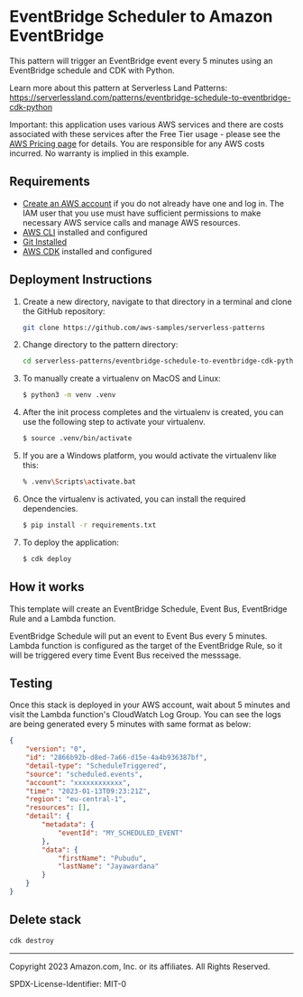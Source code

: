 # EventBridge Scheduler to Amazon EventBridge

This pattern will trigger an EventBridge event every 5 minutes using an EventBridge schedule and CDK with Python.

Learn more about this pattern at Serverless Land Patterns: https://serverlessland.com/patterns/eventbridge-schedule-to-eventbridge-cdk-python

Important: this application uses various AWS services and there are costs associated with these services after the Free Tier usage - please see the [AWS Pricing page](https://aws.amazon.com/pricing/) for details. You are responsible for any AWS costs incurred. No warranty is implied in this example.

## Requirements

- [Create an AWS account](https://portal.aws.amazon.com/gp/aws/developer/registration/index.html) if you do not already have one and log in. The IAM user that you use must have sufficient permissions to make necessary AWS service calls and manage AWS resources.
- [AWS CLI](https://docs.aws.amazon.com/cli/latest/userguide/install-cliv2.html) installed and configured
- [Git Installed](https://git-scm.com/book/en/v2/Getting-Started-Installing-Git)
- [AWS CDK](https://docs.aws.amazon.com/cdk/latest/guide/cli.html) installed and configured

## Deployment Instructions

1. Create a new directory, navigate to that directory in a terminal and clone the GitHub repository:
   ```bash
   git clone https://github.com/aws-samples/serverless-patterns
   ```
2. Change directory to the pattern directory:
   ```bash
   cd serverless-patterns/eventbridge-schedule-to-eventbridge-cdk-python
   ```
3. To manually create a virtualenv on MacOS and Linux:
    ```bash
    $ python3 -m venv .venv
    ```
4. After the init process completes and the virtualenv is created, you can use the following
step to activate your virtualenv.
    ```bash
    $ source .venv/bin/activate
    ```
5. If you are a Windows platform, you would activate the virtualenv like this:
    ```bash
    % .venv\Scripts\activate.bat
    ```
6. Once the virtualenv is activated, you can install the required dependencies.
    ```bash
    $ pip install -r requirements.txt
    ```
7. To deploy the application:
    ```bash
    $ cdk deploy
    ```

## How it works

This template will create an EventBridge Schedule, Event Bus, EventBridge Rule and a Lambda function.

EventBridge Schedule will put an event to Event Bus every 5 minutes. Lambda function is configured as the target of the EventBridge Rule, so it will be triggered every time Event Bus received the messsage.

## Testing

Once this stack is deployed in your AWS account, wait about 5 minutes and visit the Lambda function's CloudWatch Log Group. You can see the logs are being generated every 5 minutes with same format as below:

```json
{
    "version": "0",
    "id": "2866b92b-d8ed-7a66-d15e-4a4b936387bf",
    "detail-type": "ScheduleTriggered",
    "source": "scheduled.events",
    "account": "xxxxxxxxxxxx",
    "time": "2023-01-13T09:23:21Z",
    "region": "eu-central-1",
    "resources": [],
    "detail": {
        "metadata": {
            "eventId": "MY_SCHEDULED_EVENT"
        },
        "data": {
            "firstName": "Pubudu",
            "lastName": "Jayawardana"
        }
    }
}
```

## Delete stack

```bash
cdk destroy
```

---

Copyright 2023 Amazon.com, Inc. or its affiliates. All Rights Reserved.

SPDX-License-Identifier: MIT-0
